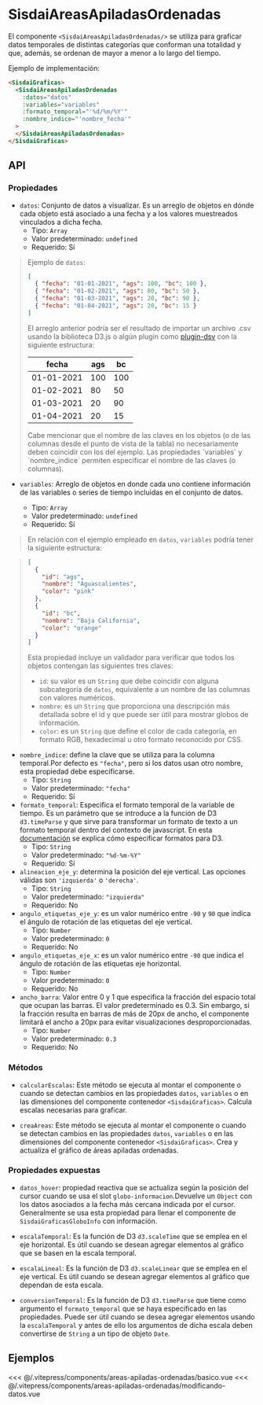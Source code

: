 <script setup>
    import Basico from "../../.vitepress/components/areas-apiladas-ordenadas/basico.vue";
    import ModificandoDatos from "../../.vitepress/components/areas-apiladas-ordenadas/modificando-datos.vue";
</script>

# SisdaiAreasApiladasOrdenadas

El componente `<SisdaiAreasApiladasOrdenadas/>` se utiliza para graficar datos temporales de distintas categorías que conforman una totalidad y que, además, se ordenan de mayor a menor a lo largo del tiempo.

Ejemplo de implementación:

```html
<SisdaiGraficas>
  <SisdaiAreasApiladasOrdenadas
    :datos="datos"
    :variables="variables"
    :formato_temporal="'%d/%m/%Y'"
    :nombre_indice="'nombre_fecha'"
  >
  </SisdaiAreasApiladasOrdenadas>
</SisdaiGraficas>
```

## API

### Propiedades

- `datos`: Conjunto de datos a visualizar. Es un arreglo de objetos en dónde cada objeto está asociado a una fecha y a los valores muestreados vinculados a dicha fecha.
  - Tipo: `Array`
  - Valor predeterminado: `undefined`
  - Requerido: Sí

> Ejemplo de `datos`:
>
> ```json
> [
>   { "fecha": "01-01-2021", "ags": 100, "bc": 100 },
>   { "fecha": "01-02-2021", "ags": 80, "bc": 50 },
>   { "fecha": "01-03-2021", "ags": 20, "bc": 90 },
>   { "fecha": "01-04-2021", "ags": 20, "bc": 15 }
> ]
> ```
>
> El arreglo anterior podría ser el resultado de importar un archivo .csv usando la biblioteca D3.js o algún plugin como [plugin-dsv](https://www.npmjs.com/package/@rollup/plugin-dsv) con la siguiente estructura:
>
> <table>
> <thead>
> <tr>
> <th>fecha</th>
> <th>ags</th>
> <th>bc</th>
> </tr>
> </thead>
> <tbody>
> <tr>
> <td>01-01-2021</td>
> <td>100</td>
> <td>100</td>
> </tr>
> <tr>
> <td>01-02-2021</td>
> <td>80</td>
> <td>50</td>
> </tr>
> <tr>
> <td>01-03-2021</td>
> <td>20</td>
> <td>90</td>
> </tr>
> <tr>
> <td>01-04-2021</td>
> <td>20</td>
> <td>15</td>
> </tr>
> </tbody>
> </table>
> Cabe mencionar que el nombre de las claves en los objetos  (o de las columnas desde el punto de vista de la tabla) no necesariamente deben coincidir con los del ejemplo. Las propiedades `variables` y `nombre_indice` permiten especificar el nombre de las claves (o columnas).

- `variables`: Arreglo de objetos en donde cada uno contiene información de las variables o series de tiempo incluidas en el conjunto de datos.

  - Tipo: `Array`
  - Valor predeterminado: `undefined`
  - Requerido: Sí

> En relación con el ejemplo empleado en `datos`, `variables` podría tener la siguiente estructura:

> ```json
> [
>   {
>     "id": "ags",
>     "nombre": "Aguascalientes",
>     "color": "pink"
>   },
>   {
>     "id": "bc",
>     "nombre": "Baja California",
>     "color": "orange"
>   }
> ]
> ```
>
> Esta propiedad incluye un validador para verificar que todos los objetos contengan las siguientes tres claves:
>
> - `id`: su valor es un `String` que debe coincidir con alguna subcategoría de `datos`, equivalente a un nombre de las columnas con valores numéricos.
> - `nombre`: es un `String` que proporciona una descripción más detallada sobre el id y que puede ser útil para mostrar globos de información.
> - `color`: es un `String` que define el color de cada categoría, en formato RGB, hexadecimal u otro formato reconocido por CSS.

- `nombre_indice`: define la clave que se utiliza para la columna temporal.Por defecto es `"fecha"`, pero si los datos usan otro nombre, esta propiedad debe especificarse.
  - Tipo: `String`
  - Valor predeterminado: `"fecha"`
  - Requerido: Sí
- `formato_temporal`: Especifica el formato temporal de la variable de tiempo. Es un parámetro que se introduce a la función de D3 `d3.timeParse` y que sirve para transformar un formato de texto a un formato temporal dentro del contexto de javascript. En esta [documentación](https://d3-wiki.readthedocs.io/zh-cn/master/Time-Formatting/) se explica cómo especificar formatos para D3.
  - Tipo: `String`
  - Valor predeterminado: `"%d-%m-%Y"`
  - Requerido: Sí
- `alineacion_eje_y`: determina la posición del eje vertical. Las opciones válidas son `'izquierda'` o `'derecha'`.
  - Tipo: `String`
  - Valor predeterminado: `"izquierda"`
  - Requerido: No
- `angulo_etiquetas_eje_y`: es un valor numérico entre `-90` y `90` que indica el ángulo de rotación de las etiquetas del eje vertical.
  - Tipo: `Number`
  - Valor predeterminado: `0`
  - Requerido: No
- `angulo_etiquetas_eje_x`: es un valor numérico entre `-90` que indica el ángulo de rotación de las etiquetas eje horizontal.
  - Tipo: `Number`
  - Valor predeterminado: `0`
  - Requerido: No
- `ancho_barra`: Valor entre 0 y 1 que especifica la fracción del espacio total que ocupan las barras. El valor predeterminado es 0.3. Sin embargo, si la fracción resulta en barras de más de 20px de ancho, el componente limitará el ancho a 20px para evitar visualizaciones desproporcionadas.
  - Tipo: `Number`
  - Valor predeterminado: `0.3`
  - Requerido: No

### Métodos

- `calcularEscalas`: Este método se ejecuta al montar el componente o cuando se detectan cambios en las propiedades `datos`, `variables` o en las dimensiones del componente contenedor `<SisdaiGraficas>`. Calcula escalas necesarias para graficar.

- `creaAreas`: Este método se ejecuta al montar el componente o cuando se detectan cambios en las propiedades `datos`, `variables` o en las dimensiones del componente contenedor `<SisdaiGraficas>`. Crea y actualiza el gráfico de áreas apiladas ordenadas.

### Propiedades expuestas

- `datos_hover`: propiedad reactiva que se actualiza según la posición del cursor cuando se usa el slot `globo-informacion`.Devuelve un `Object` con los datos asociados a la fecha más cercana indicada por el cursor. Generalmente se usa esta propiedad para llenar el componente de `SisdaiGraficasGloboInfo` con información.

- `escalaTemporal`: Es la función de D3 `d3.scaleTime` que se emplea en el eje horizontal. Es útil cuando se desean agregar elementos al gráfico que se basen en la escala temporal.
- `escalaLineal`: Es la función de D3 `d3.scaleLinear` que se emplea en el eje vertical. Es útil cuando se desean agregar elementos al gráfico que dependan de esta escala.
- `conversionTemporal`: Es la función de D3 `d3.timeParse` que tiene como argumento el `formato_temporal` que se haya especificado en las propiedades. Puede ser útil cuando se desea agregar elementos usando la `escalaTemporal` y antes de ello los argumentos de dicha escala deben convertirse de `String` a un tipo de objeto `Date`.

## Ejemplos

<Basico/>
<<< @/.vitepress/components/areas-apiladas-ordenadas/basico.vue
<ModificandoDatos/>
<<< @/.vitepress/components/areas-apiladas-ordenadas/modificando-datos.vue
